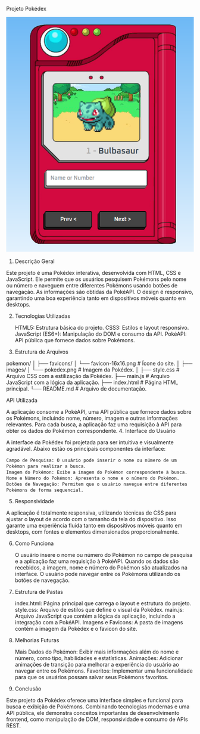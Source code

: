 Projeto Pokédex

![Interface do Projeto](images/image.png)

1. Descrição Geral

Este projeto é uma Pokédex interativa, desenvolvida com HTML, CSS e JavaScript. Ele permite que os usuários pesquisem Pokémons pelo nome ou número e 
naveguem entre diferentes Pokémons usando botões de navegação. As informações são obtidas da PokéAPI. O design é responsivo, garantindo uma boa experiência
tanto em dispositivos móveis quanto em desktops.


2. Tecnologias Utilizadas

    HTML5: Estrutura básica do projeto.
    CSS3: Estilos e layout responsivo.
    JavaScript (ES6+): Manipulação do DOM e consumo da API.
    PokéAPI: API pública que fornece dados sobre Pokémons.

3. Estrutura de Arquivos

pokemon/
│
├── favicons/
│   └── favicon-16x16.png      # Ícone do site.
│
├── images/
│   └── pokedex.png            # Imagem da Pokédex.
│
├── style.css                  # Arquivo CSS com a estilização da Pokédex.
├── main.js                    # Arquivo JavaScript com a lógica da aplicação.
├── index.html                 # Página HTML principal.
└── README.md                  # Arquivo de documentação.


 API Utilizada

A aplicação consome a PokéAPI, uma API pública que fornece dados sobre os Pokémons, incluindo nome, número, imagem e outras informações relevantes. 
Para cada busca, a aplicação faz uma requisição à API para obter os dados do Pokémon correspondente.
4. Interface do Usuário

A interface da Pokédex foi projetada para ser intuitiva e visualmente agradável. Abaixo estão os principais componentes da interface:

    Campo de Pesquisa: O usuário pode inserir o nome ou número de um Pokémon para realizar a busca.
    Imagem do Pokémon: Exibe a imagem do Pokémon correspondente à busca.
    Nome e Número do Pokémon: Apresenta o nome e o número do Pokémon.
    Botões de Navegação: Permitem que o usuário navegue entre diferentes Pokémons de forma sequencial.

5. Responsividade

A aplicação é totalmente responsiva, utilizando técnicas de CSS para ajustar o layout de acordo com o tamanho da tela do dispositivo. 
Isso garante uma experiência fluida tanto em dispositivos móveis quanto em desktops, com fontes e elementos dimensionados proporcionalmente.

6. Como Funciona

    O usuário insere o nome ou número do Pokémon no campo de pesquisa e a aplicação faz uma requisição à PokéAPI.
    Quando os dados são recebidos, a imagem, nome e número do Pokémon são atualizados na interface.
    O usuário pode navegar entre os Pokémons utilizando os botões de navegação.

7. Estrutura de Pastas

    index.html: Página principal que carrega o layout e estrutura do projeto.
    style.css: Arquivo de estilos que define o visual da Pokédex.
    main.js: Arquivo JavaScript que contém a lógica da aplicação, incluindo a integração com a PokéAPI.
    Imagens e Favicons: A pasta de imagens contém a imagem da Pokédex e o favicon do site.

8. Melhorias Futuras

    Mais Dados do Pokémon: Exibir mais informações além do nome e número, como tipo, habilidades e estatísticas.
    Animações: Adicionar animações de transição para melhorar a experiência do usuário ao navegar entre os Pokémons.
    Favoritos: Implementar uma funcionalidade para que os usuários possam salvar seus Pokémons favoritos.

9. Conclusão

Este projeto da Pokédex oferece uma interface simples e funcional para busca e exibição de Pokémons. 
Combinando tecnologias modernas e uma API pública, ele demonstra conceitos importantes de desenvolvimento frontend, como manipulação de DOM, responsividade e consumo de APIs REST.
